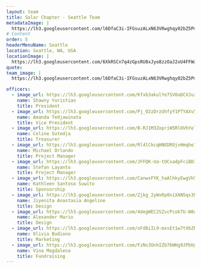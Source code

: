 ```yaml
---
layout: team
title: Solar Chapter - Seattle Team
metadataImage: |
  https://lh3.googleusercontent.com/l6DfaC3i-IFGsuzALxN63VRwghqy02bZ5Pmyjsx7Ex8EAyqCqafr77LjiN1YF3B1XRpl4snTwleOQm25hDxhdS_f8f-urmTAHsNStUuqOZleDEQw4CJlzTZuDtC1GzFpYQF348IqkDtxV5NkILlf8kZHvVR7tJp-593J9diRznSUpsmPhgBTZvj33wxrrBIgnhgLQ4D8m05vlJo3hbBrJqzoOttY1ZHfG0N7wRTwTfBfYDVX4-FOzmhLvtUSl6cLd9kbQ9R9XTTNsk5UUrkbHb7EcyxEgAu0hNiuI0LWBtI-U28HHIWMd40vqo08UuoysoIyA8_y3VNN2S5Lq1iWodsJuTux3SIBQG6eLTIsJIQ5GSeP50hWlpqcey1J4u3RGdUXWWF9CPRVAUUo7Y8FRgskOcOYRTdVfNtugFN8H-g8ZOgIvVqA56d4hJ1RefIe9lbfBQNNbE9FOYwIZUrKzZlrkwEzh83GJCEjxkmJ2as7hZQ_Oo5WfpZpo1-aeGdk47aVMRrVA1Hvrz8XJMWT6FlTuYZPhS85WXDehDxJ9U4jP_PFx1kgPhE0-_1ZJbJA2Sqg0DUpImEXP1VwDvWKV7yB6F4OAC_YwTVul0R3kJlIc1rT4WzzSotAcuq8Y5BDMEy3G57pOA7wi9F8_3TcS-Lbq3pFK0L-knI1sqpNirsoETdMYlb7tEBY_SlwTQ=w768-h1024-no
# Content
order: 5
headerMenuName: Seattle
location: Seattle, WA, USA
locationImage: |
  https://lh3.googleusercontent.com/6XkRSCn7q4zGpsRU8xJyo8zzOaJ2xU4FFWa8ijG9mfp72EYeQgvUrYMCeF6oQwJc2B8HNNP1j86o_UzcpgMQD0DMYq0XzbyeXlNN63jDGLxIC8s4v15W42JxkQIotSPF8-RdwdtWpCqQ9MFYlY4zPVKzkJmNT515zrzZOIe7DgvUBRHPwhZ66mEL-CrTWn0yLp7u6Xhy_iz98SIyZxFujznSPxh2j5Ws7zj87MMLdBMVaQJadSDT20ji41VZHZEpL-8PNDKpR-Gs8mNh1Fi-CR8OQ6ADAbDlw1RYUtueJROlf49FkvLlfCvQQnthaUDQX2capRhmaZ_uF8l_f41GNhE_fzeIpw9SiaZqHcFy2pfv-xaN8eGaAOnZw7HDPrhTxtsoiRuPidNDqvW_1nCbTyL0QWd4egGYN5emoKLluAVC03eJdci0AVd3gp_EYV_fOEFuAnWM62W6ykJQHQrhXbtLbiyGbJOyRg3CqCJ3NxF4PJ7wJYCc94A2asimUcPN_pvvUtUbb0OhRJyaNI7lSK-cAYUtFGFP-kZ4VKQ2T_gOMasw-yk6PVHDwNr-zhis3u9pHCIooJrHDDuRGK21pLZ3fpmYRy3rfRssX-Kam0a24bK-sbePK9lwzmdBEXJaGcgywYOZKx_r1uynPL_kw2OLqqnPBfxGGYYZbLDPc5y1hhMD-Yws9-LCALSy_A=w705-h396-no
quote:
team_image: |
  https://lh3.googleusercontent.com/l6DfaC3i-IFGsuzALxN63VRwghqy02bZ5Pmyjsx7Ex8EAyqCqafr77LjiN1YF3B1XRpl4snTwleOQm25hDxhdS_f8f-urmTAHsNStUuqOZleDEQw4CJlzTZuDtC1GzFpYQF348IqkDtxV5NkILlf8kZHvVR7tJp-593J9diRznSUpsmPhgBTZvj33wxrrBIgnhgLQ4D8m05vlJo3hbBrJqzoOttY1ZHfG0N7wRTwTfBfYDVX4-FOzmhLvtUSl6cLd9kbQ9R9XTTNsk5UUrkbHb7EcyxEgAu0hNiuI0LWBtI-U28HHIWMd40vqo08UuoysoIyA8_y3VNN2S5Lq1iWodsJuTux3SIBQG6eLTIsJIQ5GSeP50hWlpqcey1J4u3RGdUXWWF9CPRVAUUo7Y8FRgskOcOYRTdVfNtugFN8H-g8ZOgIvVqA56d4hJ1RefIe9lbfBQNNbE9FOYwIZUrKzZlrkwEzh83GJCEjxkmJ2as7hZQ_Oo5WfpZpo1-aeGdk47aVMRrVA1Hvrz8XJMWT6FlTuYZPhS85WXDehDxJ9U4jP_PFx1kgPhE0-_1ZJbJA2Sqg0DUpImEXP1VwDvWKV7yB6F4OAC_YwTVul0R3kJlIc1rT4WzzSotAcuq8Y5BDMEy3G57pOA7wi9F8_3TcS-Lbq3pFK0L-knI1sqpNirsoETdMYlb7tEBY_SlwTQ=w768-h1024-no

officers:
  - image_url: https://lh3.googleusercontent.com/Kfxb3akulYe7SV0aDCXJuz71VVDZhM-FSSH0Lp5_sv5AGdZyISxsLyJdMwI4xGTBtdvNOk3rryiFjnOubVZ1Ko4U_3aChLx6yA9kUmOErUjtDgcTreuHjG7QOxK_4LzEBexaCDWdQa4ZlqAiM-zOh4iCzp4jfMPB0PSGuMepcR6Ib-_GNaUuW6b_CLYngaNQgs1FkbsSODutLHYXHtlJzhKobYpV-SuHhCniYY9G3Pw8f__wfRcFF94L_iAU7ohuZi1-3g_binY7icSgjrWy_J8MP0jrZEXwzybm6PaXUuH-vvJ8SJNd1Verm78c_NyBirp159lzNSd9A8_1larF3J9c-M3LwJ39S_HcXGMdIaNT1WFZynd0Vnv3Z1Alb6rMdaFhwCu6EOX0bHmbmYsb2N1KH1sogaplZQV9XzdTVkKZQoyxDsyjk7ThoMGmaSDkstgkjnHa-fMKkW1FwiBKQrn_yNVwT3yp51H0_l-PMkioAPRyjVICqLAdIGIKgFZiNMABpp0wdSPGjqHoh2WRNFBvAaASB5QsTlK9VsrgD5DpYqXqsnrkgoNUv-q3p3qtnsOctB2b0lkZIIXtvkJhLedHlxRBCT_aXi6Q0Q_gNb748Aacd3_RS_aWt3PVUjjCPyS2hSxCoPYED3ZE_Cw9aAG0vT8exY5xcm3PciKxWX9hGYf3ePcRfokFEClDbg=w288-h360-no
    name: Shawny Yuristian
    title: President
  - image_url: https://lh3.googleusercontent.com/Pj_O2zDrzUhfyY1PTYAXv5ngVfQ-64J1ImjooImUTNprvDbaBVacUjQbgqQluT_0Aj7VeHiGVpS4evh_BssS6PhkNgvgXUrp1na1L6KviopoFiGxfcdoQ4Z5KnCsOIIYBtNpINBQCgMf1o1friYIBUO3m4GMNBsyD6O54Xa5p3qwGmB2HaMEuBLjWywgMzZ40GDnKhYDuquzIcSbU06FWBIUR3_hJoSSGwyI4cYF5m6oyVaw_40b-Io_nq7yd6YQt8v03dI-OXFXbk2auvQputYX5p7jyu_HgLiBRDmJA5tSVPkhcqMG_4K8Ljm1SZD90xG7IkwpAnkXtc-xsrUy26uYGV8_dUN4QHXEWZJcucr2h883a2v92T3V9sBU79oON9yeUCczEErR6yEeaT_KtvLM3KS2M8sV1PTbIExqagw4X5b6QB1BYmSzQQF9WWB31oYAjKHTkZvedSydjEqF19fNin2zAfzixwW9xnYD4jJKq8oTr9NkBs7S7JpXHW2AYSYyu0wYV2jRMjtqeqB6LbKAl6GLITkQiev5SAVE4lESto0u8T6liHdzqcYmFQYWgT1s_l-h_UV2UG0BeF1GXFyw5vI3TMY-E6ASXnw6CSot-6syqVg9Y0GQ2CLbSbSRIdlmmCS0ntzKUkVy3dVZgJO0UGG5YBsTst5Gx-97VnRboTmwbscfS75RUMPw2w=w292-h354-no
    name: Amanda Tedjawinata
    title: Vice President
  - image_url: https://lh3.googleusercontent.com/B-RJ1M3ZopriW5RlOVhYeldVJm6Qws832I4lBn8VmmMYY_-8iQG18WnunLtzD4QHgUnUmYyfb26cm6HRa9b8_Nl1ToA98Iaed4mCPiox3cotDwyt9HXPO-W2PK_OFaABvXo_SVdbOAKoisiiUfaoGDgjgcLQx7P0C4YfVxUpsEts23z-zvaxDbmlMW_vL0WwSDSCAup_vG8QVSDs1d2oautxAyiOw4O3A5m9oM_Gd_jACYX-riC99IcWrxY6QT2tGB9-F712B1lku3XB66WzeackcBednphsoZvWIj_QHoqIxqJaDNdNP9vqINL3wJUbK-iPEvlxXNd1cKPclOGjnPD6lRY3sNCEig8T6zrU6_25a0LK5W_pgH1XgK7b7EEOcA1HwOfvnF-_06T1KsazSq_-hNUNpQ8nlc5b7K6hH7-EpCkjxhKhNay8b0g_i1xcxOAW-tbUqusytsddWo9DdiK93rXYA7aMFA-7K9oZpHOumAgixcDI2y-Z0kmiaJdtSacD2yHmicU3DWNjt6L7x3oocF0kjJrYrafH8aKGGR-PbBP11JLpHl9ow4EI_yIW2AcU-m1vUKcBKNtZyS-WM9OA6BrVHuEPEhSLrRJ9Udrzj6VsD42xnPRURPIDdShzjk1rbM5K-0JAZbOjq4uKZsBPr3D0LXwvIXn-N-uAix7tpjZCfQOEfCpdce_5IQ=w272-h360-no
    name: Celine Sutedja
    title: Treasurer
  - image_url: https://lh3.googleusercontent.com/Rl4lCkcqHNEDROjvHmqhe7UaCoVV_5UubaJWdYwY41io9DrqsDiCaH3ai9YPN21w1gN63xKgLO4TPmy3zstaUNhrn6f9q-FZ5qFDBlg1WvVPIkDe4Glbdv_iDgJwGnRomrXAOp22s8HIbAyKe9fSpul4mt_Bb50KRWhagv1sui9jChq3EJ8OLdgkLNprAqGhGSrdlc-xDBZTHEO5z_yh5q1-oTUj3VYjgK2ZchZExU27whDlYbUSs1_xmqJIadmWO-I-M2x0mYvfEY2W5usCoKU60AYREY1EsR0uV1vIovkJWgUmnFt5dHSJZs_ay15RMkRaDq09ZtqGDGamXegucqJJHXubNqSra7j_nwXRQDiUJ7ovmozacF4NDgusjod3AD9c_VIl3dRuHPNjvU5An8I0nQ9Y70vBdsC27VYADzPxg8JI-Aoyg5hkjoNr2kkjr4UFnnHNOm_eiEjMyfkhhduUI_eZVAJgZKJ4xbOC8vWiwROFeY3j00JQFQe6McqW_KBDJXE6tHmqJDmO7GrpsiP38OmTKIsXlF1c8qv9Ykq_nHrtClr9BvN1A6qskkK99r7bJ3ECddfpIEVaiNHufxNt5UU3Pp6G3uxog44rVZNBlrtgW20o4H00uqJPNY7CLVWRBkOSGl0MvW8c588HccunhliHkxv7Q4zt0plmZ6fHZfpcS8nUOtVz-9nnsw=w375-h469-no
    name: Michael Orlando
    title: Project Manager
  - image_url: https://lh3.googleusercontent.com/JFFQK-Ua-tOCxadpFciBD3z_Zv-Vj9MefVSq5qBioz2oL6tTuSCs6Me7hVE8w21ck-IwKxJj4w0nKXQuDgNXjtl62VcAh-FOErGQMqVR6gzfI-LwT9b3TPMe-lWGOUJXWfPt0QtALMV7JJhUcnloJOQZBppfU9PXEznHxN7xcu9q2kAupsTzMZsgl0TE35zqSWvQAi5OzPheaHShtxtJ6VxdfkLEoafcLDHbjYPifsJyMbSfPfoiMGTyOgKxDdjb_idf5sXWpYzlxvO20VVoI7P-T1Vjxirauq_c0-07a4xfubQFza3CSI6fXLtu6yjBfuO-92v3jqq7iwpeMeulWNH5lGT4MVdm6BnQiwHixLnrtP_KLuPK8hMAo_TYKS4fi7M0THmgyW4GRBfe80yVVtw8AX2Ax7_9P-9WR92SezOC3cN60GVPevZmOzEuaxBof-WNjP8SZVhVU--0Uu2ctY5bqC7qYqZrJHECTZXN2ah8hwsQ3lKNppVM2_5chJs6PicM-XOElMg0O4MbYnnGK-20CShrtjmmIIRWnV1RVhza9Q1bJnZrGS5qPqnFPexYgLmb0NVLOV3jdTfRNhD5YnZFoigYJkSQfQLRJiNvklZGqIqH4MLIYbwDpHa_caMR1n0EXiJHnan1h3nwwEiS0FR1oR9CBedldq35MVSwoEUO6TG08dCwvisOrYWr6Q=w281-h351-no
    name: Stefan Layanto
    title: Project Manager
  - image_url: https://lh3.googleusercontent.com/CanwxFYK_haAlhkyEwgVh5758daOKL3Dog3jr5qxUWqq9vx8yGMDS6aCy_S7gUBd6vfIOE4YOHoBuk8Hzt_e95XT1ZjBDehcVIZNkL9O8EcT-dAOBgcb5Cn_Is0jlgF1HkXF_izWtIlFomsRVCyfVeu6_4oMHJoiaySM66S-LxNZEImQNL6C7AW62bBj27sxVIfNvDj8mhwXTIJ2E9GEZZ-PLxztsQ-Rwffrshl8Ikr09Al0wRacpvvCrsP3ik_IWuJof7IpD1IyZ7J3WuXUjj5fyoTo3pjt4asgNlBFdTAmYWtNMSlFvOkPNAdC1Jbx2vqzrzSSv1e5oOLm-Unsoybr1pP8HN1K9G_TAyMUbxAJzkJzS9QC5c2dQMOQ4GsF0fxi1A-OIaC3ROawgqACHwmSyx4jHtcDvqTbNOP4Tm4pF_NOohSjIu2inHzBghZ-cNpUWFIJNt5MDABYyh9dtMqB8__mL2GpF_Uv_KFyTGq3EqGm2yutPcKBPAkQQR7xxsAtE6oSDJ6vbXNy8XovyYiNf3ryd1Do2rWKsWohPDtJwYRO_YAE8rtpAFrxQL7Byuo1L1TgYM7YOkY0kDjTJwWOqKl6qJYMHYsCnsDq7StQckwLZ-RvB2-jNYQc9VWrn7qQHaDDBtSqiUs5idZhsed5G1Gs2nNSrgHIGW-YVvTccOdhHRLYheXG0GfVow=w283-h354-no
    name: Kathleen Santoso Suwito
    title: Sponsorship
  - image_url: https://lh3.googleusercontent.com/Zjkg_2yWxRp8niXAN5qs3P7swm0jFMRNfNTm7T8Y0BQGmAiNMWUo0Z9tAk_iPMUIdPMBzUKaX4uGFl1f1FkfqdMqTR7KXnnHe44nZHHPJ46Ae3Gq7G-ZIu_q8rSLOv0nj7yJT1BZMRqgnFnnihK2wZaG1u6SOW3lfghGEYRAna0QgCS1Hqpk2Za8y2u1qm9ErvzdsuFYZN8ITAOPtYMn_nBU_SlrOeZR9-Rxn9DK7GZ7kA2s6BNiN2AbwIAbknAta5vCJKsxk9exyp9pXC_wP66WVCVfnvOSVKCzQBwtzKEayeOUAqy1GmnfTVnv5J7kMXjOdo43JRlOjdwdBOWkvHluIxFzIazesiNJDBsH6cdYLlaVuagjgVnhW-F_ZC9LuehIGLsh-XQT2g542BUEhfvWyMebsKXlJWBg_mL0RiJ-7kLE8Cw2AZLWYDbjTiUycQOzb4sRYc8PtpFCSANOxESam0uBSx0UhUdiynd1f6heDWPQQ-4YLICgrvKRY9oI8B672CtcYvd8JvHfdRoOU3FjQ9wBttH-N02Pobudk8usQh1r8t3eo90CW9j1JUbSAflminqTau5SITwp1FzBRTEa9VZLhWOIcNRDLz_KfOnAbYEMUqWgR0q0whARAqaaevG2cFTAsLp5sSfnQsGXrYOAdoL-OsnwM9D6_tFcpES7s7dz57PLaHV6d63dqQ=w251-h315-no
    name: Jiyenita Anastasia Angeline
    title: Design
  - image_url: https://lh3.googleusercontent.com/4degWEC2SZvcPcokTU-W8uELoM3Tn-AK93LgYjve4-evD8pAnSpY79VyxP9m7ddRB3CFN6t0nmSLwohFf6XgfaM60tkvJTvABDXaSWdhD3tU8VvcMdYysUsRVYoE1ZrjottqjbP5tBb_ebEsSSpyCbZ5e_henlqLnHhZ9_8B66AshYYoOhWM5O1fOEaTp1jqQrNBAwZait-Go3x-c9jaqz6oB5sLQjhqIHEzEhn0Lx0Fw1ylsGSdHcfaTacGOXjcD6ouECXeJC-oMncSj4s47JPR421FVsDmwoFzGQCMSB92J4upigaLSvfivba0onWxhc18Sm_63IH4_xantBicl3d0Jmy9ilnf4apu6MHO9htzVVKE1KdtUm_MXMVukRmbWPyMZ7g8sgUgjaGcovAVglSv9sF5RAQryhzQd-dSpzgjF7CYEmgs_j8L-Qhrg9LrUmEkWRQq2LDfJFQM2ukE4zFd4gz6RWTFbJ7dIRe9av-D_FGcMxBt_mh57QV7cdpjZp-AcSOpuyZla8t_s90QhY5OKo3iSckACaJbeSuWBhln1ISMKQ_ENFgTQTS7duKNvpchQIcKiiVuV_kAuHoMCa8ko_CCXpb7dMANWE0EKPa0Ky8pK0JvqDS4JPAdarNxG3gC9ricdna0C4VXeCHCbgi5NqM1XNhQCjlYRCy5vI-DH2M9DeOKvgxqrepcrA=w278-h348-no
    name: Alexander Mario
    title: Design
  - image_url: https://lh3.googleusercontent.com/oFd8iIL9-mxsEt1w7tVbZNpuGKT3VzWLHl_KQgPM-rjK66CQfbyq_Wk6WFnLr6GH2m2mFYFsMakFA-AGY4BtrXmiPcSj6kWZPFe2ARqEs3dtQ7Q3RskBtFJjvPgRbYqjJyErMEvnZbLGBoUR9ybsKRjYHBFuZutv9SDkQBtGvFcq5fo2Aoe6d66mkZwmSqrOYDzSAcVqx_PIe7Hr5JLiGLcQZsGqiohSIHXrKHyiwFP0gwVTLtetRBU3odJ9RvrJW2KrRIcx6IGFJL1O2TtfDoQFj4GZBJVpBlGB-sJhU-b9rPKq2sI8ii-VBw5VnOs0tRFrXa8cjG5P4m7oideNxuO1VVSiDeftq-F_cdYAYA34TYhwL7KwbBc2MNirOkZ__5285G0GjIJdVbQv7hsM6yLolT1XsG4CaICh_wqhmX-Bg3qT7wdGlTxN6VBdCMzwiXQEb0u3P3j7hPtjvd0liF5sweXjtTstaRTHOYdNpbqmH5LlZyjIlLGGDsnsW_TxVKMXfbJlmt7EIMdR1cm_ARMEQloMIp2EYt0Sz1aHk1etgYXT1JkDPVWWcA4FN2AFNqirpZQeoR9ckDd_6iH8l_xXO4NLtChrjp7kKJgsLaEowcYRr6jzp3XQavj6uCtfYw7memFMPyVWRFDqNYxgvqndzw9Rd3KsZ8qopDettrSaRVeX9sGoV2cGuXkNFg=w402-h503-no
    name: Olivia Budiono
    title: Marketing
  - image_url: https://lh3.googleusercontent.com/FzNs3UnhIZb76WHg9JPbUgTowywsEgQrRufW9h3rr1Gp-nYt1tbkm21_p0-rSzgqenhglanl3-kCU9YFu8wYHtn1IPziZk9E7GNAv182B2IxoKtbXbcKjp38l_SLfN7HuvUp-kJdNXz3Mt7Uhw7OxNx0WkF_diY3YezTz7hyBI5Vpoaf7m8JdxzigLAbn-K1_K79E7pjQ71xcq7QgRGv0N0RYBwu3dAWKkCtzgjJPTVm1LKkHihQbzVtI4NMa4BZeyZP9_7Gs2Uol3ra4jIqgJv47MFMjcW1Zxp8Lcmn3oYPWFh67aoDqMX9ds41KJaGb6BaYhgP_4x2nBMPUVwXpjEGXAs4NFFNVmRNakFog2IDiMYpfohKNqwGlDotOercmr1quSHPSfmpQmysEE-DSzQdASNV2QmJ04IEBFDMnXMFOVX1fXEbxZWYWJQDxJeR5D4ZGVdwUQSBz-i2paz5jkNSdcbdD-kXevsttcOLVxHvOKmgko7-sI3B0ND0EpSCexSRsVJ77e2MEVphzk-RA_Ax8hYaQ7w4Jq3dEXMZMZM35z_G0L7RP3aJpLVtOnoT5rjExRPshqZFHw3UvFvgMSErCMimrS2o-7HPoYx8Ok4O2EqQ-4oZ40nyrmvEX--BUNUgVnk_-M7jB4BD7cYnAVDPi-ocrs_1Rwka8mtpc6LcAMAzTnVbUgNjuSKw8g=w288-h360-no
    name: Vina Magdalena
    title: Fundraising
---
```

